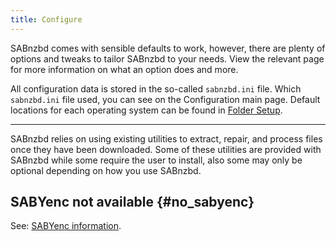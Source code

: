 ```yaml
---
title: Configure
---
```

SABnzbd comes with sensible defaults to work, however, there are plenty of options and tweaks to tailor SABnzbd to your needs.
View the relevant page for more information on what an option does and more.

All configuration data is stored in the so-called `sabnzbd.ini` file. Which `sabnzbd.ini` file used, you can see on the Configuration main page.
Default locations for each operating system can be found in [Folder Setup](/wiki/advanced/directory-setup).


----

SABnzbd relies on using existing utilities to extract, repair, and process files once they have been downloaded.
Some of these utilities are provided with SABnzbd while some require the user to install, also some may only be optional depending on how you use SABnzbd.

## SABYenc not available {#no_sabyenc}

See: [SABYenc information](/wiki/extra/sabyenc).